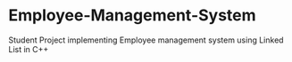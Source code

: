 # Employee-Management-System
Student Project implementing Employee management system using Linked List in  C++
